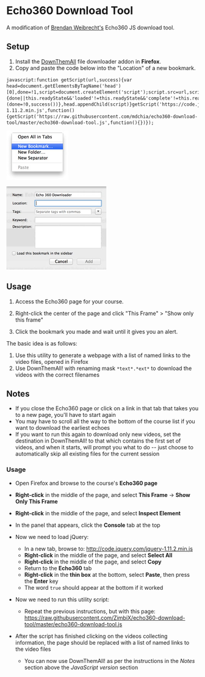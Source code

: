# Echo360 Download Tool

A modification of [Brendan Weibrecht's](https://github.com/ZimbiX) Echo360 JS download tool.

## Setup

1. Install the [DownThemAll](http://www.downthemall.net) file downloader addon in **Firefox**.
2. Copy and paste the code below into the "Location" of a new bookmark.

```
javascript:function getScript(url,success){var head=document.getElementsByTagName('head')[0],done=!1,script=document.createElement('script');script.src=url,script.onload=script.onreadystatechange=function(){done||this.readyState&&'loaded'!=this.readyState&&'complete'!=this.readyState||(done=!0,success())},head.appendChild(script)}getScript('https://code.jquery.com/jquery-1.11.2.min.js',function(){getScript('https://raw.githubusercontent.com/mdchia/echo360-download-tool/master/echo360-download-tool.js',function(){})});
```

![Make a bookmark](/setup-img/step2a.jpg)

![Add code to location field](/setup-img/step2b.jpg)

## Usage

1. Access the Echo360 page for your course.
2. Right-click the center of the page and click "This Frame" > "Show only this frame"

1. Click the bookmark you made and wait until it gives you an alert.

The basic idea is as follows:

1. Use this utility to generate a webpage with a list of named links to the video files, opened in Firefox
2. Use DownThemAll! with renaming mask `*text*.*ext*` to download the videos with the correct filenames

## Notes

- If you close the Echo360 page or click on a link in that tab that takes you to a new page, you'll have to start again
- You may have to scroll all the way to the bottom of the course list if you want to download the earliest echoes
- If you want to run this again to download only new videos, set the destination in DownThemAll! to that which contains the first set of videos, and when it starts, will prompt you what to do -- just choose to automatically skip all existing files for the current session

### Usage

- Open Firefox and browse to the course's **Echo360 page**
- **Right-click** in the middle of the page, and select **This Frame** -> **Show Only This Frame**
- **Right-click** in the middle of the page, and select **Inspect Element**
- In the panel that appears, click the **Console** tab at the top
- Now we need to load jQuery:

  - In a new tab, browse to: <http://code.jquery.com/jquery-1.11.2.min.js>
  - **Right-click** in the middle of the page, and select **Select All**
  - **Right-click** in the middle of the page, and select **Copy**
  - Return to the **Echo360** tab
  - **Right-click** in the **thin box** at the bottom, select **Paste**, then press the **Enter** key
  - The word `true` should appear at the bottom if it worked

- Now we need to run this utility script:

  - Repeat the previous instructions, but with this page: <https://raw.githubusercontent.com/ZimbiX/echo360-download-tool/master/echo360-download-tool.js>

- After the script has finished clicking on the videos collecting information, the page should be replaced with a list of named links to the video files

  - You can now use DownThemAll! as per the instructions in the _Notes_ section above the _JavaScript version_ section
